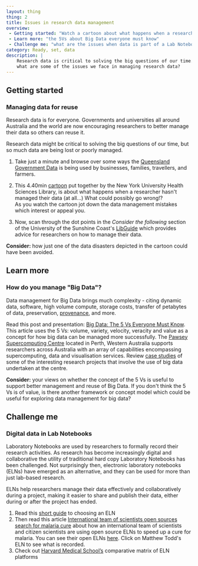```yaml
---
layout: thing
thing: 2
title: Issues in research data management
overview:
 - Getting started: "Watch a cartoon about what happens when a researcher hasn't managed their data (at all...) What could possibly go wrong!?"
 - Learn more: "the 5Vs about Big Data everyone must know"
 - Challenge me: "what are the issues when data is part of a Lab Notebook?"
category: Ready, set, data
description: |
    Research data is critical to solving the big questions of our time. So
    what are some of the issues we face in managing research data?
---
```

## Getting started
### Managing data for reuse

Research data is for everyone. Governments and universities all around
Australia and the world are now encouraging researchers to better manage
their data so others can reuse it.

Research data might be critical to solving the big questions of our
time, but so much data are being lost or poorly managed.

1. Take just a minute and browse over some ways the [Queensland
Government
Data](https://data.qld.gov.au/article/case-studies "Queensland government using data")
is being used by businesses, families, travellers, and farmers.

2. This 4.40min
[cartoon](https://www.youtube.com/watch?v=66oNv_DJuPc "YouTube cartoon")
put together by the New York University Health Sciences Library, is
about what happens when a researcher hasn't managed their data (at all…)
What could possibly go wrong!?\
As you watch the cartoon jot down the data management mistakes which
interest or appeal you.

3. Now, scan through the dot points in the *Consider the following*
section of the University of the Sunshine Coast's
[LibGuide](http://libguides.usc.edu.au/c.php?g=508408&p=3477838 "USC libguide - Consider the following")
which provides advice for researchers on how to manage their data.

**Consider:** how just one of the data disasters depicted in the cartoon
could have been avoided.

## Learn more
### How do you manage "Big Data"?

Data management for Big Data brings much complexity - citing dynamic data,
software, high volume compute, storage costs, transfer of petabytes of
data, preservation,
[provenance](https://ardc.edu.au/resources/working-with-data/data-provenance "Data provenance"),
and more.

Read this post and presentation: [Big Data: The 5 Vs Everyone Must Know](https://www.linkedin.com/pulse/20140306073407-64875646-big-data-the-5-vs-everyone-must-know). This article uses the 5 Vs: volume, variety, velocity, veracity and value as a concept for how big data can be managed more successfully.
The [Pawsey Supercomputing Centre](https://www.pawsey.org.au/) located in Perth, Western Australia supports researchers across Australia with an array of capabilities encompassing supercomputing, data and visualisation services. Review [case studies](https://www.pawsey.org.au/case-studies/) of some of the interesting research projects that involve the use of big data undertaken at the centre.

**Consider:** your views on whether the concept of the 5 Vs is useful to
support better management and reuse of Big Data. If you don't think the
5 Vs is of value, is there another framework or concept model which
could be useful for exploring data management for big data?

## Challenge me
### Digital data in Lab Notebooks

Laboratory Notebooks are used by researchers to formally record their
research activities. As research has become increasingly digital and
collaborative the utility of traditional hard copy Laboratory Notebooks
has been challenged. Not surprisingly then, electronic laboratory notebooks (ELNs) have
emerged as an alternative, and they can be used for more than just
lab-based research.

ELNs help researchers manage their data effectively and collaboratively
during a project, making it easier to share and publish their data,
either during or after the project has ended.

1. Read this [short guide](https://dx.doi.org/10.1038/d41586-018-05895-3) to choosing an ELN 
2. Then read this article [International team of scientists open sources search for malaria cure](https://opensource.com/life/14/6/international-team-open-sources-search-malaria-cure) about how an international team of scientists and citizen scientists are using open source ELNs to speed up a cure for malaria. You can see their open ELNs [here](http://malaria.ourexperiment.org/). Click on Matthew Todd's ELN to see what is recorded.
3. Check out [Harvard Medical School’s](http://malaria.ourexperiment.org/) comparative matrix of ELN platforms
